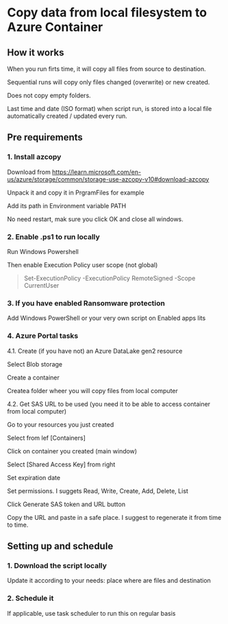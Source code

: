 # Copy data from local filesystem to Azure Container

## How it works

When you run firts time, it will copy all files from source to destination.

Sequential runs will copy only files changed (overwrite) or new created.

Does not copy empty folders.

Last time and date (ISO format) when script run, is stored into a local file automatically created / updated every run. 

## Pre requirements

### 1. Install azcopy

Download from https://learn.microsoft.com/en-us/azure/storage/common/storage-use-azcopy-v10#download-azcopy

Unpack it and copy it in PrgramFiles for example

Add its path in Environment variable PATH

No need restart, mak sure you click OK and close all windows.

### 2. Enable .ps1 to run locally

Run Windows Powershell

Then enable Execution Policy user scope (not global)

>Set-ExecutionPolicy -ExecutionPolicy RemoteSigned -Scope CurrentUser

### 3. If you have enabled Ransomware protection

Add Windows PowerShell or your very own script on Enabled apps lits

### 4. Azure Portal tasks

4.1. Create (if you have not) an Azure DataLake gen2 resource

Select Blob storage

Create a container

Createa folder wheer you will copy files from local computer

4.2. Get SAS URL to be used (you need it to be able to access container from local computer) 

Go to your resources you just created

Select from lef [Containers]

Click  on container you created (main window)

Select [Shared Access Key] from right

Set expiration date

Set permissions. I suggets  Read, Write, Create, Add, Delete, List 

Click Generate SAS token and URL button

Copy the URL and paste in a safe place. I suggest to regenerate it from time to time.

## Setting up and schedule

### 1. Download the script locally

Update it according to your needs: place where are files and destination

### 2. Schedule it 

If applicable, use task scheduler to run this on regular basis